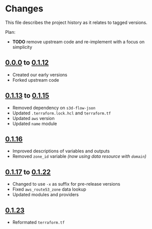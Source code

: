 # Changes
This file describes the project history as it relates to tagged versions.

Plan:
- **TODO** remove upstream code and re-implement with a focus on simplicity

## [0.0.0](.) to [0.1.12](.)
- Created our early versions
- Forked upstream code

## [0.1.13](.) to [0.1.15](.)
- Removed dependency on `s3d-flow-json`
- Updated `.terraform.lock.hcl` and `terraform.tf`
- Updated `aws` version
- Updated `name` module

## [0.1.16](.)
- Improved descriptions of variables and outputs
- Removed `zone_id` variable _(now using data resource with `domain`)_

## [0.1.17](.) to [0.1.22](.)
- Changed to use `-x` as suffix for pre-release versions
- Fixed `aws_route53_zone` data lookup
- Updated modules and providers

## [0.1.23](.)
- Reformated `terraform.tf`
